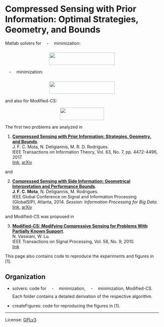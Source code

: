 # Compressed Sensing with Prior Information: Optimal Strategies, Geometry, and Bounds

Matlab solvers for <img src="svgs/839a0dc412c4f8670dd1064e0d6d412f.svg" align=middle width=13.40191379999999pt height=22.831056599999986pt/>-<img src="https://github.com/joaofcmota/cs-with-prior-information/svgs/839a0dc412c4f8670dd1064e0d6d412f.svg" align=middle width=13.40191379999999pt height=22.831056599999986pt/> minimization:

<p align="center"><img src="https://github.com/joaofcmota/cs-with-prior-information/svgs/e446878229a2485dddbb4998ee40660f.svg" align=middle width=213.5559888pt height=40.84012515pt/></p>

<img src="https://github.com/joaofcmota/cs-with-prior-information/svgs/839a0dc412c4f8670dd1064e0d6d412f.svg" align=middle width=13.40191379999999pt height=22.831056599999986pt/>-<img src="https://github.com/joaofcmota/cs-with-prior-information/svgs/336fefe2418749fabf50594e52f7b776.svg" align=middle width=13.40191379999999pt height=22.831056599999986pt/> minimization:

<p align="center"><img src="https://github.com/joaofcmota/cs-with-prior-information/svgs/5884b1a5a4a2cfacb5e28aa2347864ba.svg" align=middle width=213.5559888pt height=41.89223445pt/></p>

and also for Modified-CS:

<p align="center"><img src="https://github.com/joaofcmota/cs-with-prior-information/svgs/737e86dfd03ff46ed0f5ad4bb70db5ad.svg" align=middle width=143.48172465pt height=40.84012515pt/></p>

The first two problems are analyzed in

1. **[Compressed Sensing with Prior Information: Strategies, Geometry, and Bounds](
    https://doi.org/10.1109/TIT.2017.2695614)**.  
    J. F. C. Mota, N. Deligiannis, M. R. D. Rodrigues.  
    IEEE Transactions on Information Theory, Vol. 63, No. 7, pp. 4472-4496, 2017.  
    [link](https://doi.org/10.1109/TIT.2017.2695614), 
    [arXiv](http://arxiv.org/abs/1408.5250)

and 

2. **[Compressed Sensing with Side Information: Geometrical Interpretation and Performance Bounds](
    http://dx.doi.org/10.1109/GlobalSIP.2014.7032170 )**.  
  **J. F. C. Mota**, N. Deligiannis, M. Rodrigues.  
  IEEE Global Conference on Signal and Information Processing (GlobalSIP),
  Atlanta, 2014. 
  *Session: Information Processing for Big Data.*   
  [link]( http://dx.doi.org/10.1109/GlobalSIP.2014.7032170 ), 
  [arXiv]( http://arxiv.org/abs/1410.2724 )

and Modified-CS was proposed in

3. **[Modified-CS: Modifying Compressive Sensing for Problems With Partially Known Support](
    https://ieeexplore.ieee.org/abstract/document/5471173/)**.  
    N. Vaswani, W. Lu.  
    IEEE Transactions on Signal Processing, Vol. 58, No. 9, 2010.  
    [link](https://ieeexplore.ieee.org/abstract/document/5471173/)

This page also contains code to reproduce the experiments and figures in [1].

## Organization

* solvers: 
  code for <img src="https://github.com/joaofcmota/cs-with-prior-information/svgs/839a0dc412c4f8670dd1064e0d6d412f.svg" align=middle width=13.40191379999999pt height=22.831056599999986pt/>-<img src="https://github.com/joaofcmota/cs-with-prior-information/svgs/839a0dc412c4f8670dd1064e0d6d412f.svg" align=middle width=13.40191379999999pt height=22.831056599999986pt/> minimization, <img src="https://github.com/joaofcmota/cs-with-prior-information/svgs/839a0dc412c4f8670dd1064e0d6d412f.svg" align=middle width=13.40191379999999pt height=22.831056599999986pt/>-<img src="https://github.com/joaofcmota/cs-with-prior-information/svgs/336fefe2418749fabf50594e52f7b776.svg" align=middle width=13.40191379999999pt height=22.831056599999986pt/> minimization, Modified-CS. 
  Each folder contains a detailed derivation of the respective algorithm.

* createFigures: code for reproducing the figures in [1].

---

License: [ GPLv3 ]( https://www.gnu.org/licenses/gpl-3.0.en.html )

